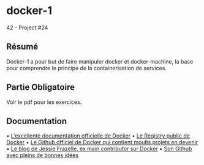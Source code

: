 # docker-1
42 - Project #24

## Résumé
Docker-1 a pour but de faire manipuler docker et docker-machine, la base pour comprendre le principe de la containerisation de services.

## Partie Obligatoire

Voir le pdf pour les exercices.

## Documentation

• [L’excellente documentation officielle de Docker](https://docs.docker.com/)
• [Le Registry public de Docker](https://hub.docker.com/)
• [Le Github officiel de Docker qui contient moults projets en devenir](https://github.com/docker)
• [Le blog de Jessie Frazelle, ex main contributor sur Docker](https://blog.jessfraz.com/)
• [Son Github avec pleins de bonnes idées](https://github.com/jessfraz)
